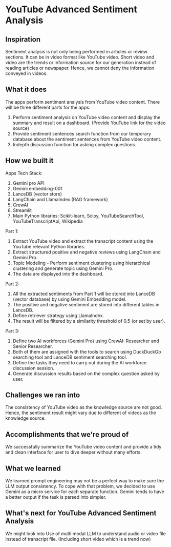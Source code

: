 # YouTube Advanced Sentiment Analysis

## Inspiration
Sentiment analysis is not only being performed in articles or review sections. It can be in video format like YouTube video. Short video and video are the trends or information source for our generation instead of reading articles or newspaper. Hence, we cannot deny the information conveyed in videos. 

## What it does
The apps perform sentiment analysis from YouTube video content. There will be three different parts for the apps:
1. Perform sentiment analysis on YouTube video content and display the summary and result on a dashboard. (Provide YouTube link for the video source)
2. Provide sentiment sentences search function from our temporary database about the sentiment sentences from YouTube video content.
3. Indepth discussion function for asking complex questions.

## How we built it
Apps Tech Stack:
1. Gemini pro API
2. Gemini embedding-001
3. LanceDB (vector store)
4. LangChain and LlamaIndex (RAG framework)
5. CrewAI
6. Streamlit
7. Main Python libraries: Scikit-learn, Scipy, YouTubeSearchTool, YouTubeTranscriptApi, Wikipedia

Part 1:
1. Extract YouTube video and extract the transcript content using the YouTube relevant Python libraries.
2. Extract structured positive and negative reviews using LangChain and Gemini Pro.
3. Topic Modeling - Perform sentiment clustering using hierarchical clustering and generate topic using Gemini Pro.
4. The data are displayed into the dashboard.

Part 2:
1. All the extracted sentiments from Part 1 will be stored into LanceDB (vector database) by using Gemini Embedding model.
2. The positive and negative sentiment are stored into different tables in LanceDB.
3. Define retriever strategy using LlamaIndex.
4. The result will be filtered by a similarity threshold of 0.5 (or set by user).

Part 3:
1. Define two AI workforces (Gemini Pro) using CrewAI: Researcher and Senior Researcher.
2. Both of them are assigned with the tools to search using DuckDuckGo searching tool and LanceDB sentiment searching tool.
3. Define the tasks they need to carry out during the AI workforce discussion session.
4. Generate discussion results based on the complex question asked by user.

## Challenges we ran into
The consistency of YouTube video as the knowledge source are not good. Hence, the sentiment result might vary due to different of videos as the knowledge source.

## Accomplishments that we're proud of
We successfully summarize the YouTube video content and provide a tidy and clean interface for user to dive deeper without many efforts.

## What we learned
We learned prompt engineering may not be a perfect way to make sure the LLM output consistency. To cope with that problem, we decided to use Gemini as a micro service for each separate function. Gemini tends to have a better output if the task is parsed into simpler.

## What's next for YouTube Advanced Sentiment Analysis
We might look into Use of multi modal LLM to understand audio or video file instead of transcript file. (Including short video which is a trend now)
